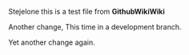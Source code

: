 Stejelone
this is a test file from **GithubWikiWiki**

Another change,
This time in a development branch.

Yet another change again.